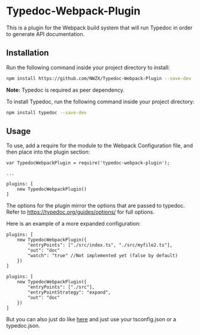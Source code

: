 # Typedoc-Webpack-Plugin
This is a plugin for the Webpack build system that will run Typedoc in order to generate API documentation.

## Installation

Run the following command inside your project directory to install:
```bash
npm install https://github.com/NWZX/Typedoc-Webpack-Plugin --save-dev
```

__Note:__ Typedoc is required as peer dependency. 

To install Typedoc, run the following command inside your project directory:
```bash
npm install typedoc --save-dev
```


## Usage

To use, add a require for the module to the Webpack Configuration file, and then place into the plugin section:

```
var TypedocWebpackPlugin = require('typedoc-webpack-plugin');

...

plugins: [
	new TypedocWebpackPlugin()
]
```


The options for the plugin mirror the options that are passed to typedoc. Refer to https://typedoc.org/guides/options/ for full options. 


Here is an example of a more expanded configuration:

```
plugins: [
	new TypedocWebpackPlugin({
		"entryPoints": ["./src/index.ts", "./src/myfile2.ts"],
    	"out": "doc"
		"watch": "true" //Not implemented yet (false by default)
	})
]
```

```
plugins: [
	new TypedocWebpackPlugin({
		"entryPoints": ["./src"],
		"entryPointStrategy": "expand",
    	"out": "doc"
	})
]
```

But you can also just do like [here](https://typedoc.org/guides/installation/) and just use your tsconfig.json or a typedoc.json.
